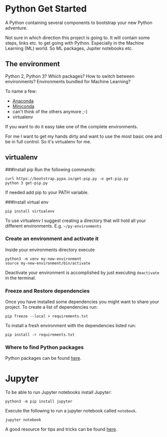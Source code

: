 # Python Get Started
A Python containing several components to bootstrap your new Python adventure.

Not sure in which direction this project is going to.
It will contain some steps, links etc. to get going with Python.
Especially in the Machine Learning (ML) world.
So ML packages, Jupiter notebooks etc.

## The environment
Python 2, Python 3? Which packages? How to switch between environments? Environments bundled for Machine Learning?

To name a few:
- [Anaconda](https://www.anaconda.com/distribution/)
- [Miniconda](https://conda.io/en/latest/miniconda.html)
- can't think of the others anymore ;-)
- virtualenv

If you want to do it easy take one of the complete environments.

For me I want to get my hands dirty and want to use the most basic one and be in full control.
So it's virtualenv for me.

## virtualenv
###Install pip
Run  the following commands:
```
curl https://bootstrap.pypa.io/get-pip.py -o get-pip.py
python 3 get-pip.py
```

If needed add pip to your PATH variable.

###Install virtual env

```pip install virtualenv```

To use virtualenv I suggest creating a directory that will hold all your different environments. E.g. `~/py-environments`

### Create an environment and activate it
Inside your environments directory execute 
```
python3 -m venv my-new-environment
source my-new-environment/bin/activate
```

Deactivate your environment is accomplished by just executing `deactivate` in the terminal.

### Freeze and Restore dependencies
Once you have installed some dependencies you might want to share your project.
To create a list of dependencies run:
```
pip freeze --local > requirements.txt
```

To install a fresh environment with the dependencies listed run:
```
pip install -r requirements.txt
```

### Where to find Python packages
Python packages can be found [here](https://pypi.org/).


# Jupyter
To be able to run Jupyter notebooks install Jupyter:
```
python3 -m pip install jupyter
```

Execute the following to run a jupyter notebook called `notebook`.
```
jupyter notebook
```

A good resource for tips and tricks can be found [here](https://www.dataquest.io/blog/jupyter-notebook-tips-tricks-shortcuts/).
